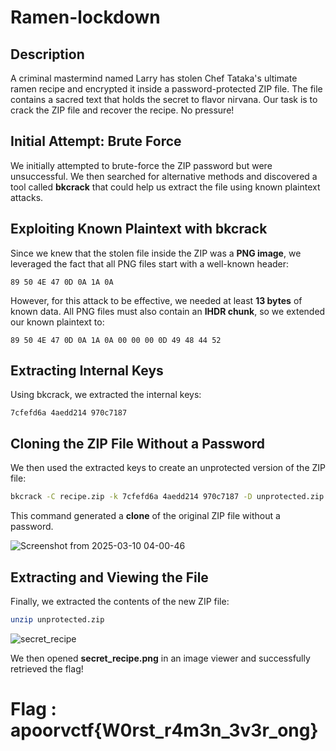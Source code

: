 # Ramen-lockdown

## Description
A criminal mastermind named Larry has stolen Chef Tataka's ultimate ramen recipe and encrypted it inside a password-protected ZIP file. The file contains a sacred text that holds the secret to flavor nirvana. Our task is to crack the ZIP file and recover the recipe. No pressure!

## Initial Attempt: Brute Force
We initially attempted to brute-force the ZIP password but were unsuccessful. We then searched for alternative methods and discovered a tool called **bkcrack** that could help us extract the file using known plaintext attacks.

## Exploiting Known Plaintext with bkcrack
Since we knew that the stolen file inside the ZIP was a **PNG image**, we leveraged the fact that all PNG files start with a well-known header:

```
89 50 4E 47 0D 0A 1A 0A
```

However, for this attack to be effective, we needed at least **13 bytes** of known data. All PNG files must also contain an **IHDR chunk**, so we extended our known plaintext to:

```
89 50 4E 47 0D 0A 1A 0A 00 00 00 0D 49 48 44 52
```

## Extracting Internal Keys
Using bkcrack, we extracted the internal keys:

```
7cfefd6a 4aedd214 970c7187
```

## Cloning the ZIP File Without a Password
We then used the extracted keys to create an unprotected version of the ZIP file:

```bash
bkcrack -C recipe.zip -k 7cfefd6a 4aedd214 970c7187 -D unprotected.zip
```

This command generated a **clone** of the original ZIP file without a password.

![Screenshot from 2025-03-10 04-00-46](https://github.com/user-attachments/assets/3cc4d96d-10d2-406c-8daf-ca3a8416deba)


## Extracting and Viewing the File
Finally, we extracted the contents of the new ZIP file:

```bash
unzip unprotected.zip
```
![secret_recipe](https://github.com/user-attachments/assets/2302099f-7204-4f52-877e-543a0b70445f)


We then opened **secret_recipe.png** in an image viewer and successfully retrieved the flag!

# Flag : apoorvctf{W0rst_r4m3n_3v3r_ong}

